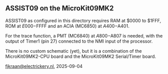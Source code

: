 ## ASSIST09 on the MicroKit09MK2

ASSIST09 as configured in this directory requires RAM at $0000 to $1FFF, ROM at $E000-$FFFF and an ACIA (MC6850) at $A400-$A401. 

For the trace function, a PMT (MC6840) at $A800-$A807 is needed, with the output of Timer1 (pin 27) connected to the NMI input of the processor.

There is no custom schematic (yet), but it is a combination of the MicroKit09MK2-CPU board and the MicroKit09MK2 Serial/Timer board.

fjkraan@electrickery.nl, 2025-09-04
